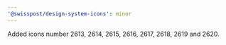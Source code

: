 ```yaml
---
'@swisspost/design-system-icons': minor
---
```


Added icons number 2613, 2614, 2615, 2616, 2617, 2618, 2619 and 2620.

